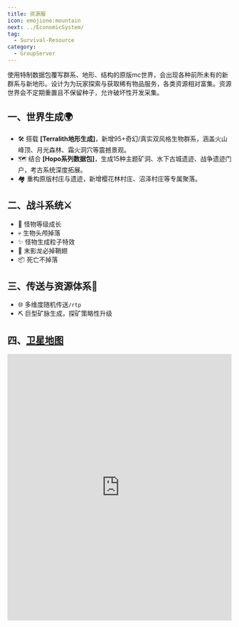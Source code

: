 ```yaml
---
title: 资源服
icon: emojione:mountain
next: ../EconomicSystem/
tag:
  - Survival-Resource
category:
  - GroupServer
---
```


使用特制数据包覆写群系、地形、结构的原版mc世界，会出现各种前所未有的新群系与新地形。设计为为玩家探索与获取稀有物品服务，各类资源相对富集。资源世界会不定期重置且不保留种子，允许破坏性开发采集。

## **一、世界生成🌍**

- 🛠️ 搭载 **[Terralith地形生成]**，新增95+奇幻/真实双风格生物群系，涵盖火山峰顶、月光森林、霜火洞穴等震撼景观。
- 🗺️ 结合 **[Hopo系列数据包]**，生成15种主题矿洞、水下古城遗迹、战争遗迹门户，考古系统深度拓展。
- 🏘️ 重构原版村庄与遗迹，新增樱花林村庄、沼泽村庄等专属聚落。

## **二、战斗系统⚔️**

- 🎯 怪物等级成长
- 💀 生物头颅掉落
- ✨ 怪物生成粒子特效
- 🐲 末影龙必掉鞘翅
- 📦 死亡不掉落

## **三、传送与资源体系🚀** 

- 🌐 多维度随机传送`/rtp`
- ⛏️ 巨型矿脉生成，探矿策略性升级




## **四、[卫星地图](https://map.npucraft.com/dynmap-resource/)**
<iframe
src="https://map.npucraft.com/dynmap-resource/"
width="100%"
height="600px"
frameborder="0"
allowfullscreen>
</iframe>